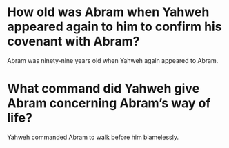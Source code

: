 # How old was Abram when Yahweh appeared again to him to confirm his covenant with Abram?

Abram was ninety-nine years old when Yahweh again appeared to Abram.

# What command did Yahweh give Abram concerning Abram’s way of life?

Yahweh commanded Abram to walk before him blamelessly.
